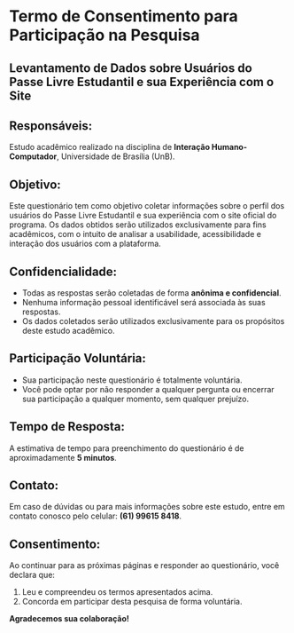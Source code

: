 # **Termo de Consentimento para Participação na Pesquisa**

## **Levantamento de Dados sobre Usuários do Passe Livre Estudantil e sua Experiência com o Site**  

## **Responsáveis:**  
Estudo acadêmico realizado na disciplina de **Interação Humano-Computador**, Universidade de Brasília (UnB).  

## **Objetivo:**  
Este questionário tem como objetivo coletar informações sobre o perfil dos usuários do Passe Livre Estudantil e sua experiência com o site oficial do programa. Os dados obtidos serão utilizados exclusivamente para fins acadêmicos, com o intuito de analisar a usabilidade, acessibilidade e interação dos usuários com a plataforma.  

## **Confidencialidade:**  
- Todas as respostas serão coletadas de forma **anônima e confidencial**.  
- Nenhuma informação pessoal identificável será associada às suas respostas.  
- Os dados coletados serão utilizados exclusivamente para os propósitos deste estudo acadêmico.  

## **Participação Voluntária:**  
- Sua participação neste questionário é totalmente voluntária.  
- Você pode optar por não responder a qualquer pergunta ou encerrar sua participação a qualquer momento, sem qualquer prejuízo.  

## **Tempo de Resposta:**  
A estimativa de tempo para preenchimento do questionário é de aproximadamente **5 minutos**.  

## **Contato:**  
Em caso de dúvidas ou para mais informações sobre este estudo, entre em contato conosco pelo celular: **(61) 99615 8418**.  

## **Consentimento:**  
Ao continuar para as próximas páginas e responder ao questionário, você declara que:  
1. Leu e compreendeu os termos apresentados acima.  
2. Concorda em participar desta pesquisa de forma voluntária.  

**Agradecemos sua colaboração!**
